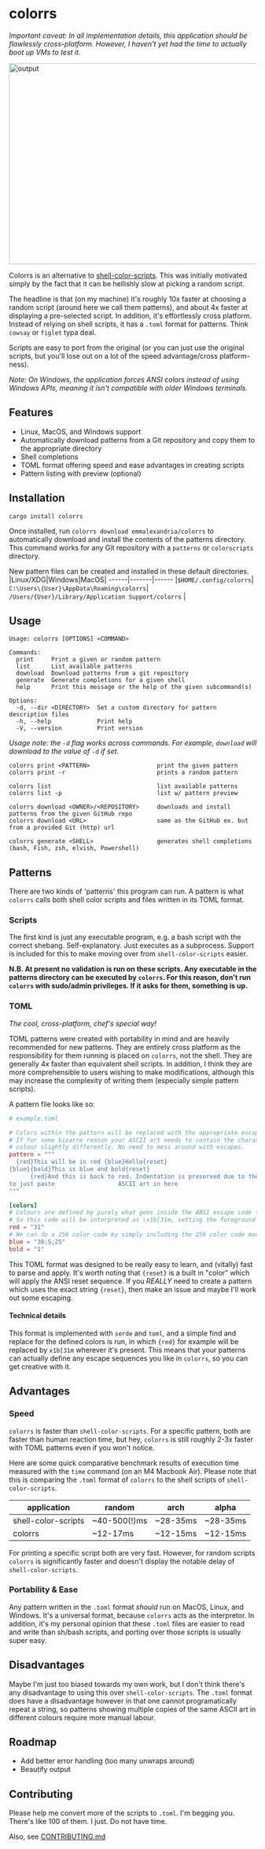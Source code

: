 # colorrs

*Important caveat: In all implementation details, this application should be flawlessly cross-platform. However, I haven't yet had the time 
to actually boot up VMs to test it.*

<img width="1392" height="409" alt="output" src="https://github.com/user-attachments/assets/e815ee96-613e-4c9f-9f43-4c8623bee448" />

Colorrs is an alternative to [shell-color-scripts](https://gitlab.com/dwt1/shell-color-scripts). This was initially motivated simply by the fact that 
it can be hellishly slow at picking a random script.

The headline is that (on my machine) it's roughly 10x faster at choosing a random script (around here we call them patterns), and about 4x faster at
displaying a pre-selected script. In addition, it's effortlessly cross platform. Instead of relying on shell scripts, it has a `.toml` format for patterns. Think
`cowsay` or `figlet` typa deal.

Scripts are easy to port from the original (or you can just use the original scripts, but you'll lose out on a lot of the speed advantage/cross platform-ness).

*Note: On Windows, the application forces ANSI colors instead of using Windows APIs, meaning it isn't compatible with older Windows terminals.*

## Features 
- Linux, MacOS, and Windows support
- Automatically download patterns from a Git repository and copy them to the appropriate directory
- Shell completions
- TOML format offering speed and ease advantages in creating scripts
- Pattern listing with preview (optional)

## Installation

`cargo install colorrs`

Once installed, run `colorrs download emmalexandria/colorrs` to automatically download and install the contents of 
the patterns directory. This command works for any Git repository with a `patterns` or `colorscripts` directory.

New pattern files can be created and installed in these default directories.
|Linux/XDG|Windows|MacOS|
------|-------|------
|`$HOME/.config/colorrs`| `C:\Users\{User}\AppData\Roaming\colorrs`| `/Users/{User}/Library/Application Support/colorrs` |


## Usage

```
Usage: colorrs [OPTIONS] <COMMAND>

Commands:
  print     Print a given or random pattern
  list      List available patterns
  download  Download patterns from a git repository
  generate  Generate completions for a given shell
  help      Print this message or the help of the given subcommand(s)

Options:
  -d, --dir <DIRECTORY>  Set a custom directory for pattern description files
  -h, --help             Print help
  -V, --version          Print version
```

*Usage note: the `-d` flag works across commands. For example, `download` will download to the value of `-d` if set.*

```
colorrs print <PATTERN>                   print the given pattern
colorrs print -r                          prints a random pattern

colorrs list                              list available patterns
colorrs list -p                           list w/ pattern preview

colorrs download <OWNER>/<REPOSITORY>     downloads and install patterns from the given GitHub repo
colorrs download <URL>                    same as the GitHub ex. but from a provided Git (http) url

colorrs generate <SHELL>                  generates shell completions (bash, Fish, zsh, elvish, Powershell)
```

## Patterns

There are two kinds of 'patterns' this program can run. A pattern is what `colorrs` calls both shell color scripts and
files written in its TOML format.

### Scripts

The first kind is just any executable program, e.g. a bash script with the correct shebang. Self-explanatory.
Just executes as a subprocess. Support is included for this to make moving over from `shell-color-scripts` easier. 

**N.B. At present no validation is run on these scripts. Any executable in the patterns directory can be 
executed by `colorrs`. For this reason, don't run `colorrs` with sudo/admin privileges. If it asks for them, something is 
up.**

### TOML

*The cool, cross-platform, chef's special way!*

TOML patterns were created with portability in mind and are heavily recommended for new patterns. They are entirely cross platform as the responsibility for them running is placed on `colorrs`, not the shell. They are generally 4x faster than equivalent shell scripts. In addition, I think they are more comprehensible to users wishing to make modifications, although this may increase the complexity of writing them (especially simple pattern scripts).

A pattern file looks like so:

```toml
# example.toml

# Colors within the pattern will be replaced with the appropriate escape code based on exact string matches. 
# If for some bizarre reason your ASCII art needs to contain the characters '{red}', you can simply name your 
# colour slightly differently. No need to mess around with escapes.
pattern = """
  {red}This will be in red {blue}Hello{reset}
{blue}{bold}This is blue and bold{reset}
      {red}And this is back to red. Indentation is preserved due to the multiline string! Feel free 
to just paste                  ASCII art in here
"""

[colors]
# Colours are defined by purely what goes inside the ANSI escape code (\x1b[...m)
# So this code will be interpreted as \x1b[31m, setting the foreground to red
red = "31"
# We can do a 256 color code by simply including the 256 color code marker:
blue = "38;5;25"
bold = "1"
```

This TOML format was designed to be really easy to learn, and (vitally) fast to parse and apply. It's worth noting that `{reset}` is a built in "color" which
will apply the ANSI reset sequence. If you *REALLY* need to create a pattern which uses the exact string `{reset}`, then make an issue and maybe
I'll work out some escaping.

#### Technical details
This format is implemented with `serde` and `toml`, and a simple find and replace for the defined colors is run, in which `{red}` for example will be 
replaced by `x1b[31m` wherever it's present. This means that your patterns can actually define any escape sequences you like in `colorrs`, so you can 
get creative with it.

## Advantages

### Speed

`colorrs` is faster than `shell-color-scripts`. For a specific pattern, both are
faster than human reaction time, but hey, `colorrs` is still roughly 2-3x faster with TOML patterns even if you won't notice.

Here are some quick comparative benchmark results of execution time measured with the `time` command (on an M4 Macbook Air). Please note
that this is comparing the `.toml` format of `colorrs` to the shell scripts of `shell-color-scripts`.

|application|random|arch|alpha|
|--------------|------|----|-------|
|shell-color-scripts|~40-500(!)ms|~28-35ms|~28-35ms|
|colorrs|~12-17ms|~12-15ms|~12-15ms|

For printing a specific script both are very fast. However, for random scripts `colorrs` is significantly faster and doesn't
display the notable delay of `shell-color-scripts`.

### Portability & Ease

Any pattern written in the `.toml` format *should* run on MacOS, Linux, and Windows. It's a universal format, because
`colorrs` acts as the interpretor. In addition, it's my personal opinion that these `.toml` files are easier to read and write
than sh/bash scripts, and porting over those scripts is usually super easy.

## Disadvantages

Maybe I'm just too biased towards my own work, but I don't think there's any disadvantage to using this over `shell-color-scripts`. The `.toml`
format does have a disadvantage however in that one cannot programatically repeat a string, so patterns showing multiple copies of the same
ASCII art in different colours require more manual labour.

## Roadmap

- Add better error handling (too many unwraps around)
- Beautify output

## Contributing

Please help me convert more of the scripts to `.toml`. I'm begging you. There's like 100 of them. I just. Do not have time.

Also, see [CONTRIBUTING.md](CONTRIBUTING.md)
